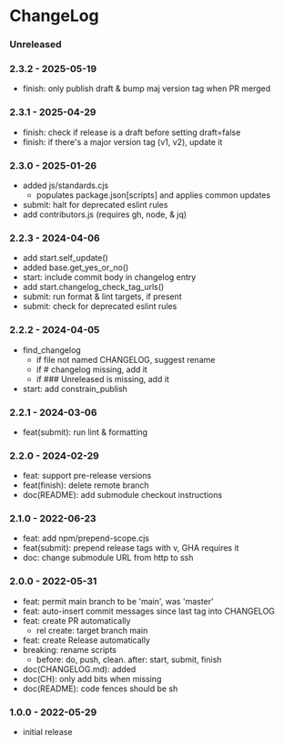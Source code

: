 # ChangeLog

### Unreleased

### 2.3.2 - 2025-05-19

- finish: only publish draft & bump maj version tag when PR merged

### 2.3.1 - 2025-04-29

- finish: check if release is a draft before setting draft=false
- finish: if there's a major version tag (v1, v2), update it

### 2.3.0 - 2025-01-26

- added js/standards.cjs
  - populates package.json[scripts] and applies common updates
- submit: halt for deprecated eslint rules
- add contributors.js (requires gh, node, & jq)

### 2.2.3 - 2024-04-06

- add start.self_update()
- added base.get_yes_or_no()
- start: include commit body in changelog entry
- add start.changelog_check_tag_urls()
- submit: run format & lint targets, if present
- submit: check for deprecated eslint rules

### 2.2.2 - 2024-04-05

- find_changelog
  - if file not named CHANGELOG, suggest rename
  - if # changelog missing, add it
  - if ### Unreleased is missing, add it
- start: add constrain_publish

### 2.2.1 - 2024-03-06

- feat(submit): run lint & formatting

### 2.2.0 - 2024-02-29

- feat: support pre-release versions
- feat(finish): delete remote branch
- doc(README): add submodule checkout instructions

### 2.1.0 - 2022-06-23

- feat: add npm/prepend-scope.cjs
- feat(submit): prepend release tags with v, GHA requires it
- doc: change submodule URL from http to ssh

### 2.0.0 - 2022-05-31

- feat: permit main branch to be 'main', was 'master'
- feat: auto-insert commit messages since last tag into CHANGELOG
- feat: create PR automatically
  - rel create: target branch main
- feat: create Release automatically
- breaking: rename scripts
  - before: do, push, clean. after: start, submit, finish
- doc(CHANGELOG.md): added
- doc(CH): only add bits when missing
- doc(README): code fences should be sh

### 1.0.0 - 2022-05-29

- initial release
